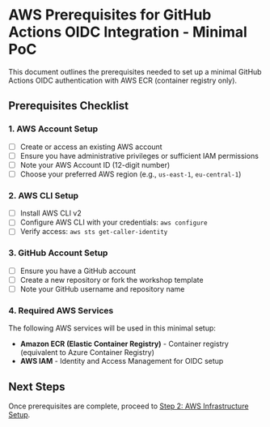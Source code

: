 # AWS Prerequisites for GitHub Actions OIDC Integration - Minimal PoC

This document outlines the prerequisites needed to set up a minimal GitHub Actions OIDC authentication with AWS ECR (container registry only).

## Prerequisites Checklist

### 1. AWS Account Setup

- [ ] Create or access an existing AWS account
- [ ] Ensure you have administrative privileges or sufficient IAM permissions
- [ ] Note your AWS Account ID (12-digit number)
- [ ] Choose your preferred AWS region (e.g., `us-east-1`, `eu-central-1`)

### 2. AWS CLI Setup

- [ ] Install AWS CLI v2
- [ ] Configure AWS CLI with your credentials: `aws configure`
- [ ] Verify access: `aws sts get-caller-identity`

### 3. GitHub Account Setup

- [ ] Ensure you have a GitHub account
- [ ] Create a new repository or fork the workshop template
- [ ] Note your GitHub username and repository name

### 4. Required AWS Services

The following AWS services will be used in this minimal setup:

- **Amazon ECR (Elastic Container Registry)** - Container registry (equivalent to Azure Container Registry)
- **AWS IAM** - Identity and Access Management for OIDC setup

## Next Steps

Once prerequisites are complete, proceed to [Step 2: AWS Infrastructure Setup](step-2-aws-infrastructure-setup.md).
